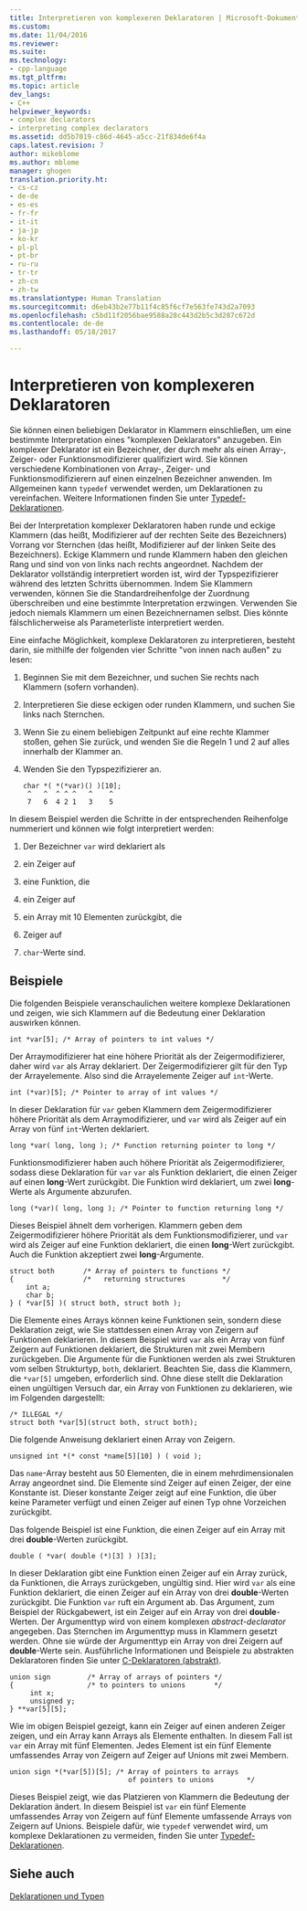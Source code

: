 ```yaml
---
title: Interpretieren von komplexeren Deklaratoren | Microsoft-Dokumentation
ms.custom: 
ms.date: 11/04/2016
ms.reviewer: 
ms.suite: 
ms.technology:
- cpp-language
ms.tgt_pltfrm: 
ms.topic: article
dev_langs:
- C++
helpviewer_keywords:
- complex declarators
- interpreting complex declarators
ms.assetid: dd5b7019-c86d-4645-a5cc-21f834de6f4a
caps.latest.revision: 7
author: mikeblome
ms.author: mblome
manager: ghogen
translation.priority.ht:
- cs-cz
- de-de
- es-es
- fr-fr
- it-it
- ja-jp
- ko-kr
- pl-pl
- pt-br
- ru-ru
- tr-tr
- zh-cn
- zh-tw
ms.translationtype: Human Translation
ms.sourcegitcommit: d6eb43b2e77b11f4c85f6cf7e563fe743d2a7093
ms.openlocfilehash: c5bd11f2056bae9588a28c443d2b5c3d287c672d
ms.contentlocale: de-de
ms.lasthandoff: 05/18/2017

---
```

# <a name="interpreting-more-complex-declarators"></a>Interpretieren von komplexeren Deklaratoren
Sie können einen beliebigen Deklarator in Klammern einschließen, um eine bestimmte Interpretation eines "komplexen Deklarators" anzugeben. Ein komplexer Deklarator ist ein Bezeichner, der durch mehr als einen Array-, Zeiger- oder Funktionsmodifizierer qualifiziert wird. Sie können verschiedene Kombinationen von Array-, Zeiger- und Funktionsmodifizierern auf einen einzelnen Bezeichner anwenden. Im Allgemeinen kann `typedef` verwendet werden, um Deklarationen zu vereinfachen. Weitere Informationen finden Sie unter [Typedef-Deklarationen](../c-language/typedef-declarations.md).  
  
 Bei der Interpretation komplexer Deklaratoren haben runde und eckige Klammern (das heißt, Modifizierer auf der rechten Seite des Bezeichners) Vorrang vor Sternchen (das heißt, Modifizierer auf der linken Seite des Bezeichners). Eckige Klammern und runde Klammern haben den gleichen Rang und sind von von links nach rechts angeordnet. Nachdem der Deklarator vollständig interpretiert worden ist, wird der Typspezifizierer während des letzten Schritts übernommen. Indem Sie Klammern verwenden, können Sie die Standardreihenfolge der Zuordnung überschreiben und eine bestimmte Interpretation erzwingen. Verwenden Sie jedoch niemals Klammern um einen Bezeichnernamen selbst. Dies könnte fälschlicherweise als Parameterliste interpretiert werden.  
  
 Eine einfache Möglichkeit, komplexe Deklaratoren zu interpretieren, besteht darin, sie mithilfe der folgenden vier Schritte "von innen nach außen" zu lesen:  
  
1.  Beginnen Sie mit dem Bezeichner, und suchen Sie rechts nach Klammern (sofern vorhanden).  
  
2.  Interpretieren Sie diese eckigen oder runden Klammern, und suchen Sie links nach Sternchen.  
  
3.  Wenn Sie zu einem beliebigen Zeitpunkt auf eine rechte Klammer stoßen, gehen Sie zurück, und wenden Sie die Regeln 1 und 2 auf alles innerhalb der Klammer an.  
  
4.  Wenden Sie den Typspezifizierer an.  
  
    ```  
    char *( *(*var)() )[10];  
     ^   ^  ^ ^ ^   ^    ^  
     7   6  4 2 1   3    5  
    ```  
  
 In diesem Beispiel werden die Schritte in der entsprechenden Reihenfolge nummeriert und können wie folgt interpretiert werden:  
  
1.  Der Bezeichner `var` wird deklariert als  
  
2.  ein Zeiger auf  
  
3.  eine Funktion, die  
  
4.  ein Zeiger auf  
  
5.  ein Array mit 10 Elementen zurückgibt, die  
  
6.  Zeiger auf  
  
7.  `char`-Werte sind.  
  
## <a name="examples"></a>Beispiele  
 Die folgenden Beispiele veranschaulichen weitere komplexe Deklarationen und zeigen, wie sich Klammern auf die Bedeutung einer Deklaration auswirken können.  
  
```  
int *var[5]; /* Array of pointers to int values */  
```  
  
 Der Arraymodifizierer hat eine höhere Priorität als der Zeigermodifizierer, daher wird `var` als Array deklariert. Der Zeigermodifizierer gilt für den Typ der Arrayelemente. Also sind die Arrayelemente Zeiger auf `int`-Werte.  
  
```  
int (*var)[5]; /* Pointer to array of int values */  
```  
  
 In dieser Deklaration für `var` geben Klammern dem Zeigermodifizierer höhere Priorität als dem Arraymodifizierer, und `var` wird als Zeiger auf ein Array von fünf `int`-Werten deklariert.  
  
```  
long *var( long, long ); /* Function returning pointer to long */  
```  
  
 Funktionsmodifizierer haben auch höhere Priorität als Zeigermodifizierer, sodass diese Deklaration für `var` `var` als Funktion deklariert, die einen Zeiger auf einen **long**-Wert zurückgibt. Die Funktion wird deklariert, um zwei **long**-Werte als Argumente abzurufen.  
  
```  
long (*var)( long, long ); /* Pointer to function returning long */  
```  
  
 Dieses Beispiel ähnelt dem vorherigen. Klammern geben dem Zeigermodifizierer höhere Priorität als dem Funktionsmodifizierer, und `var` wird als Zeiger auf eine Funktion deklariert, die einen **long**-Wert zurückgibt. Auch die Funktion akzeptiert zwei **long**-Argumente.  
  
```  
struct both       /* Array of pointers to functions */  
{                 /*   returning structures         */  
    int a;  
    char b;  
} ( *var[5] )( struct both, struct both );  
```  
  
 Die Elemente eines Arrays können keine Funktionen sein, sondern diese Deklaration zeigt, wie Sie stattdessen einen Array von Zeigern auf Funktionen deklarieren. In diesem Beispiel wird `var` als ein Array von fünf Zeigern auf Funktionen deklariert, die Strukturen mit zwei Membern zurückgeben. Die Argumente für die Funktionen werden als zwei Strukturen vom selben Strukturtyp, `both`, deklariert. Beachten Sie, dass die Klammern, die `*var[5]` umgeben, erforderlich sind. Ohne diese stellt die Deklaration einen ungültigen Versuch dar, ein Array von Funktionen zu deklarieren, wie im Folgenden dargestellt:  
  
```  
/* ILLEGAL */  
struct both *var[5](struct both, struct both);  
```  
  
 Die folgende Anweisung deklariert einen Array von Zeigern.  
  
```  
unsigned int *(* const *name[5][10] ) ( void );  
```  
  
 Das `name`-Array besteht aus 50 Elementen, die in einem mehrdimensionalen Array angeordnet sind. Die Elemente sind Zeiger auf einen Zeiger, der eine Konstante ist. Dieser konstante Zeiger zeigt auf eine Funktion, die über keine Parameter verfügt und einen Zeiger auf einen Typ ohne Vorzeichen zurückgibt.  
  
 Das folgende Beispiel ist eine Funktion, die einen Zeiger auf ein Array mit drei **double**-Werten zurückgibt.  
  
```  
double ( *var( double (*)[3] ) )[3];  
```  
  
 In dieser Deklaration gibt eine Funktion einen Zeiger auf ein Array zurück, da Funktionen, die Arrays zurückgeben, ungültig sind. Hier wird `var` als eine Funktion deklariert, die einen Zeiger auf ein Array von drei **double**-Werten zurückgibt. Die Funktion `var` ruft ein Argument ab. Das Argument, zum Beispiel der Rückgabewert, ist ein Zeiger auf ein Array von drei **double**-Werten. Der Argumenttyp wird von einem komplexen *abstract-declarator* angegeben. Das Sternchen im Argumenttyp muss in Klammern gesetzt werden. Ohne sie würde der Argumenttyp ein Array von drei Zeigern auf **double**-Werte sein. Ausführliche Informationen und Beispiele zu abstrakten Deklaratoren finden Sie unter [C-Deklaratoren (abstrakt)](../c-language/c-abstract-declarators.md).  
  
```  
union sign         /* Array of arrays of pointers */  
{                  /* to pointers to unions       */  
     int x;  
     unsigned y;  
} **var[5][5];  
```  
  
 Wie im obigen Beispiel gezeigt, kann ein Zeiger auf einen anderen Zeiger zeigen, und ein Array kann Arrays als Elemente enthalten. In diesem Fall ist `var` ein Array mit fünf Elementen. Jedes Element ist ein fünf Elemente umfassendes Array von Zeigern auf Zeiger auf Unions mit zwei Membern.  
  
```  
union sign *(*var[5])[5]; /* Array of pointers to arrays  
                             of pointers to unions        */  
```  
  
 Dieses Beispiel zeigt, wie das Platzieren von Klammern die Bedeutung der Deklaration ändert. In diesem Beispiel ist `var` ein fünf Elemente umfassendes Array von Zeigern auf fünf Elemente umfassende Arrays von Zeigern auf Unions. Beispiele dafür, wie `typedef` verwendet wird, um komplexe Deklarationen zu vermeiden, finden Sie unter [Typedef-Deklarationen](../c-language/typedef-declarations.md).  
  
## <a name="see-also"></a>Siehe auch  
 [Deklarationen und Typen](../c-language/declarations-and-types.md)
